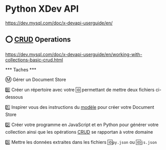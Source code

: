 # Python XDev API


https://dev.mysql.com/doc/x-devapi-userguide/en/


## :o: [CRUD](https://fr.wikipedia.org/wiki/CRUD) Operations

https://dev.mysql.com/doc/x-devapi-userguide/en/working-with-collections-basic-crud.html


*** Taches ***

:m: Gérer un Document Store


   :zero: Créer un répertoire avec votre :id: permettant de mettre deux fichiers ci-dessous
   
   :one: Inspirer vous des instructions du [modèle](.modele) pour créer votre Document Store
   
   :two: Créer votre programme en JavaScript et en Python pour générer votre collection ainsi que les opérations [CRUD](https://fr.wikipedia.org/wiki/CRUD) se rapportan à votre domaine
   
   :three: Mettre les données extraites dans les fichiers :id:`py.json` ou :id:`js.json`
   
